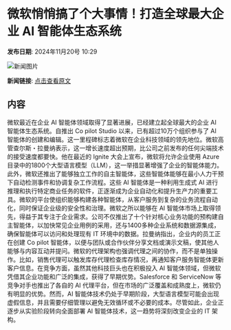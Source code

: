 # 微软悄悄搞了个大事情！打造全球最大企业 AI 智能体生态系统

**发布日期**: 2024年11月20号 10:29

![新闻图片](https://upload.chinaz.com/2024/1120/6386769535832063542704500.png)

**新闻链接**: [点击查看原文](https://www.aibase.com/zh/news/13343)

## 内容

微软最近在企业 AI 智能体领域取得了显著进展，已经建立起全球最大的企业 AI 智能体生态系统。自推出 Co pilot Studio 以来，已有超过10万个组织参与了 AI 智能体的创建和编辑。这一里程碑标志着微软在企业科技领域的领先地位。微软高管查尔斯・拉曼纳表示，这一增长速度超出预期，比公司之前发布的任何尖端技术的接受速度都要快。他在最近的 Ignite 大会上宣布，微软将允许企业使用 Azure 目录中的1800个大型语言模型（LLM），这一举措显著增强了企业的智能体能力。此外，微软还推出了能够独立工作的自主智能体，这些智能体能够在最小人力干预下自动检测事件和协调复杂工作流程。这些 AI 智能体是一种利用生成式 AI 进行推理和执行特定商业任务的软件，正逐渐成为企业自动化和提升生产力的重要工具。微软的平台使组织能够构建各种智能体，从客户服务到复杂的业务流程自动化，同时保证企业级的安全性和治理。微软之所以能够在 AI 智能体市场上取得领先，得益于其专注于企业需求。公司不仅推出了十个针对核心业务功能的预构建自主智能体，以加快常见企业用例的采用，还与1400多种企业系统和数据源集成，确保智能体可以访问和处理现有 IT 环境中的数据。拉曼纳指出，企业内的员工正在创建 Co pilot 智能体，以便与团队或合作伙伴分享文档或演示文稿，使其他人能够与内容互动并提问。微软的代理架构也强调代理之间的协作，而不是单独操作。比如，销售代理可以触发库存代理检查库存情况，再通知客户服务智能体更新客户信息。在竞争方面，虽然其他科技巨头也在积极投入 AI 智能体领域，但微软凭借其企业功能和广泛的集成，获得了早期优势。Salesforce 和 ServiceNow 等竞争对手也推出了各自的 AI 代理平台，但在市场的广泛覆盖和成熟度上，微软仍有明显的优势。然而，AI 智能体技术仍处于早期阶段，大型语言模型可能会出现虚假信息，并且需要仔细管理以避免无效循环或不必要的成本。尽管如此，企业正逐步从实验阶段转向全面部署 AI 智能体技术，这一趋势将深刻改变企业的 IT 架构。
